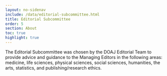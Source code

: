 ```yaml
---
layout: no-sidenav
include: /data/editorial-subcommittee.html
title: Editorial Subcommittee
order: 5
section: About
toc: true
highlight: true
---
```


The Editorial Subcommittee was chosen by the DOAJ Editorial Team to provide advice and guidance to the Managing Editors in the following areas: medicine, life sciences, physical sciences, social sciences, humanities, the arts, statistics, and publishing/research ethics.
